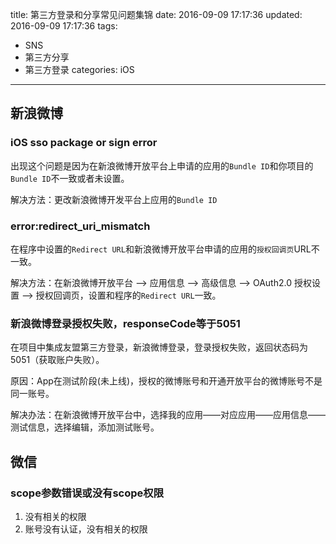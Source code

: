 title: 第三方登录和分享常见问题集锦
date: 2016-09-09 17:17:36
updated: 2016-09-09 17:17:36
tags:
- SNS
- 第三方分享
- 第三方登录
categories: iOS
---

## 新浪微博
### iOS sso package or sign error

出现这个问题是因为在新浪微博开放平台上申请的应用的`Bundle ID`和你项目的`Bundle ID`不一致或者未设置。  

解决方法：更改新浪微博开发平台上应用的`Bundle ID`

### error:redirect_uri_mismatch

在程序中设置的`Redirect URL`和新浪微博开放平台申请的应用的`授权回调页`URL不一致。

解决方法：在新浪微博开放平台 ——> 应用信息 ——> 高级信息 ——> OAuth2.0 授权设置 ——> 授权回调页，设置和程序的`Redirect URL`一致。

### 新浪微博登录授权失败，responseCode等于5051

在项目中集成友盟第三方登录，新浪微博登录，登录授权失败，返回状态码为5051（获取账户失败）。

原因：App在测试阶段(未上线)，授权的微博账号和开通开放平台的微博账号不是同一账号。

解决办法：在新浪微博开放平台中，选择我的应用——对应应用——应用信息——测试信息，选择编辑，添加测试账号。

## 微信

### scope参数错误或没有scope权限

1. 没有相关的权限
2. 账号没有认证，没有相关的权限

